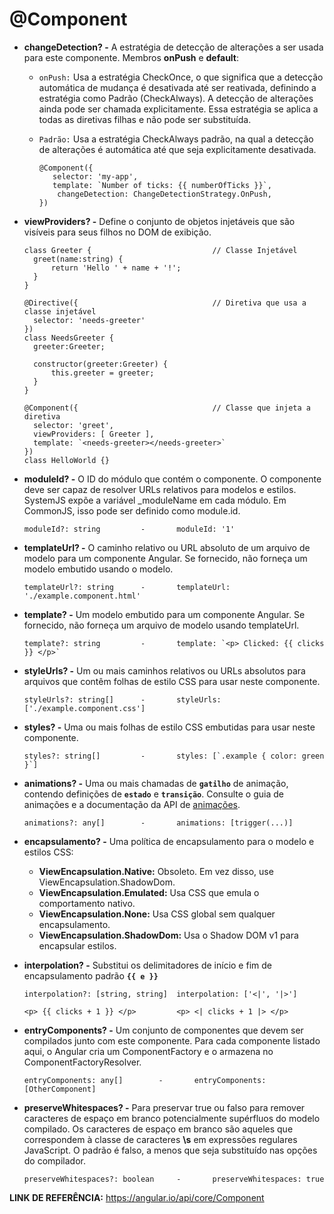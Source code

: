 # @Component

- **changeDetection? -** A estratégia de detecção de alterações a ser usada para este componente. Membros **onPush** e **default**:

    - `onPush:` Usa a estratégia CheckOnce, o que significa que a detecção automática de mudança é desativada até ser reativada, definindo a estratégia como Padrão (CheckAlways). A detecção de alterações ainda pode ser chamada explicitamente. Essa estratégia se aplica a todas as diretivas filhas e não pode ser substituída.
    - `Padrão:` Usa a estratégia CheckAlways padrão, na qual a detecção de alterações é automática até que seja explicitamente desativada.
   
          @Component({
             selector: 'my-app',
             template: `Number of ticks: {{ numberOfTicks }}`,
              changeDetection: ChangeDetectionStrategy.OnPush,
          })

- **viewProviders? -** Define o conjunto de objetos injetáveis que são visíveis para seus filhos no DOM de exibição.

      class Greeter {                           // Classe Injetável
        greet(name:string) {
            return 'Hello ' + name + '!';
        }
      }

      @Directive({                              // Diretiva que usa a classe injetável
        selector: 'needs-greeter'
      })
      class NeedsGreeter {
        greeter:Greeter;

        constructor(greeter:Greeter) {
            this.greeter = greeter;
        }
      }

      @Component({                              // Classe que injeta a diretiva
        selector: 'greet',
        viewProviders: [ Greeter ],
        template: `<needs-greeter></needs-greeter>`
      })
      class HelloWorld {}

- **moduleId? -** O ID do módulo que contém o componente. O componente deve ser capaz de resolver URLs relativos para modelos e estilos. SystemJS expõe a variável _moduleName em cada módulo. Em CommonJS, isso pode ser definido como module.id.

      moduleId?: string         -       moduleId: '1'

- **templateUrl? -** O caminho relativo ou URL absoluto de um arquivo de modelo para um componente Angular. Se fornecido, não forneça um modelo embutido usando o modelo.

      templateUrl?: string      -       templateUrl: './example.component.html'

- **template? -** Um modelo embutido para um componente Angular. Se fornecido, não forneça um arquivo de modelo usando templateUrl.

      template?: string         -       template: `<p> Clicked: {{ clicks }} </p>`

- **styleUrls? -** Um ou mais caminhos relativos ou URLs absolutos para arquivos que contêm folhas de estilo CSS para usar neste componente.

      styleUrls?: string[]      -       styleUrls: ['./example.component.css']

- **styles? -** Uma ou mais folhas de estilo CSS embutidas para usar neste componente.

      styles?: string[]         -       styles: [`.example { color: green }`]

- **animations? -** Uma ou mais chamadas de **`gatilho`** de animação, contendo definições de **`estado`** e **`transição`**. Consulte o guia de animações e a documentação da API de [animações](https://angular.io/guide/animations).

      animations?: any[]        -       animations: [trigger(...)]

- **encapsulamento? -** Uma política de encapsulamento para o modelo e estilos CSS:

    - **ViewEncapsulation.Native:** Obsoleto. Em vez disso, use ViewEncapsulation.ShadowDom.
    - **ViewEncapsulation.Emulated:** Usa CSS que emula o comportamento nativo.
    - **ViewEncapsulation.None:** Usa CSS global sem qualquer encapsulamento.
    - **ViewEncapsulation.ShadowDom:** Usa o Shadow DOM v1 para encapsular estilos.

- **interpolation? -** Substitui os delimitadores de início e fim de encapsulamento padrão **`{{ e }}`**

      interpolation?: [string, string]  interpolation: ['<|', '|>']
      
      <p> {{ clicks + 1 }} </p>         <p> <| clicks + 1 |> </p>

- **entryComponents? -** Um conjunto de componentes que devem ser compilados junto com este componente. Para cada componente listado aqui, o Angular cria um ComponentFactory e o armazena no ComponentFactoryResolver.

      entryComponents: any[]        -       entryComponents: [OtherComponent]
       
- **preserveWhitespaces? -** Para preservar true ou falso para remover caracteres de espaço em branco potencialmente supérfluos do modelo compilado. Os caracteres de espaço em branco são aqueles que correspondem à classe de caracteres **\s** em expressões regulares JavaScript. O padrão é falso, a menos que seja substituído nas opções do compilador.

      preserveWhitespaces?: boolean     -       preserveWhitespaces: true


**LINK DE REFERÊNCIA:** https://angular.io/api/core/Component
